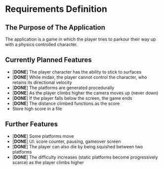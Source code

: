 # Requirements Definition

## The Purpose of The Application
The application is a game in which the player tries to parkour their way up with a physics controlled character.

## Currently Planned Features
- [**DONE**] The player character has the ability to stick to surfaces
- [**DONE**] While midair, the player cannot control the character, who retains its directional velocity
- [**DONE**] The platforms are generated procedurally
- [**DONE**] As the player climbs higher the camera moves up (never down)
- [**DONE**] If the player falls below the screen, the game ends
- [**DONE**] The distance climbed functions as the score
- Store high score in a file

## Further Features
- [**DONE**] Some platforms move
- [**DONE**] UI: score counter, pausing, gameover screen
- [**DONE**] The player can also die by being squished between two platforms
- [**DONE**] The difficulty increases (static platforms become progressively scarce) as the player climbs higher

